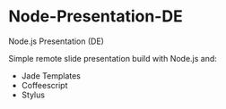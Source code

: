 Node-Presentation-DE
====================

Node.js Presentation (DE)


Simple remote slide presentation build with Node.js and:

- Jade Templates
- Coffeescript
- Stylus